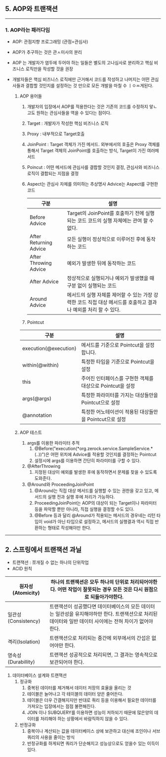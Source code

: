 ## 5. AOP와 트랜잭션

---

### 1. AOP라는 패러다임

- AOP: 관점지향 프로그래밍 (관점=관심사)

- AOP가 추구하는 것은 관ㅅ미사의 분리

- AOP 는 개발자가 염두에 두어야 하는 일들은 별도의 고나심사로 분리하고 핵심 비즈니스 로직만을 작성할 것을 권장

- 개발자들은 핵심 비즈니스 로직에만 근거해서 코드를 작성하고 나머지는 어떤 관심사들과 결합할 것인지를 설정하는 것 만으로 모든 개발을 마칠 수 ㅣㅇㅆ게된다.

  1. AOP 용어들

     1. 개발자의 입장에서 AOP를 적용한다는 것은 기존의 코드를 수정하지 앟ㄴ고도 원하는 관심사들을 역을 수 있다는 점이다.

     2. Target : 개발자가 작성한 핵심 비즈니스 로직

     3. Proxy : 내부적으로 Target호출

     4. JoinPoint : Target 객체가 가진 메서드. 외부에서의 호출은 Proxy 객체를 통해서 Target 객체의 JoinPoint를 호출하는 방식, Target이 가진 여러메서드

     5. Poincut : 어떤 메서드에 관심사를 결합할 것인지 결정, 관심사와 비즈니스 로직이 결합되는 지점을 결정

     6. Aspect는 관심사 자체를 의미하는 추상명사 Advice는 Aspect를 구현한 코드

        | 구분                   | 설명                                                         |
        | ---------------------- | ------------------------------------------------------------ |
        | Before Advice          | Target의 JoinPoint를 호출하기 전에 실행되는 코드 코드의 실행 자체에는 관여 할 수 없다. |
        | After Returning Advice | 모든 실행이 정상적으로 이루어진 후에 동작하는 코드           |
        | After Throwing Advice  | 예외가 발생한 뒤에 동작하는 코드                             |
        | After Advice           | 정상적으로 실행되거나 예외가 발생헀을 때 구분 없이 실행되는 코드 |
        | Around Advice          | 메서드의 실행 자체를 제어할 수 있는 가장 강력한 코드 직접 대상 메서드를 호출하고 결과나 예외를 처리 할 수 있다. |

     7.  Pointcut

        | 구분                  | 설명                                                       |
        | --------------------- | ---------------------------------------------------------- |
        | execution(@execution) | 메서드를 기준으로 Pointcut을 설정합니다.                   |
        | within(@within)       | 특정한 타입을 기준으로 Pointcut을 설정                     |
        | this                  | 주어진 인터페이스를 구현한 객체를 대상으로 Pointcut을 설정 |
        | args(@args)           | 특정한 파라미터를 가지는 대상들만을 Pointcut으로 설정      |
        | @annotation           | 특정한 어노테이션이 적용된 대상들만을 Pointcut으로 설정    |

  2. AOP 테스트
     1. args를 이용한 파라미터 추적
        1. @Before("execution(\*org.zerock.service.SampleService.\*(..))")은 어떤 위치에 Advice를 적용할 것인지를 결정하는 Pointcut 
        2. 설정시에 args를 이용하면 간단히 파라미터를 구할 수 있다.
     2. @AfterThrowing
        1. 지정된 대상이 예외를 발생한 후에 동작하면서 문제를 찾을 수 있도록 도와준다.
     3. @Around와 ProceedingJoinPoint
        1. @Around는 직접 대상 메서드를 실행할 수 있는 권한을 갖고 있고, 메서드의 실행 전과 실행 후에 처리가 가능하다.
        2. ProceedingJoinPoint는 AOP의 대상이 되는 Target이나 파라미터 등을 파악할 뿐만 아니라, 직접 실행을 결정할 수도 있다.
        3. @Before 등과 달리 @Around가 적용되는 메서드의 경우네는 리턴 타입이 void가 아닌 타입으로 설정하고, 메서드의 실행결과 역시 직접 반환하는 형태로 작성해야만 한다.

---

## 2. 스프링에서 트랜잭션 과닐

- 트랜잭션 : 쪼개질 수 없는 하나의 단위작업
- ACID 원칙

| 원자성(Atomicity)   | 하나의 트랜잭션은 모두 하나의 단위로 처리되어야한다. 어떤 작업이 잘못되는 경우 모든 것은 다시 원점으로 되돌아가야한다. |
| ------------------- | ------------------------------------------------------------ |
| 일관성(Consistency) | 트랜잭션이 성공했다면 데이터베이스의 모든 데이터는 일관성을 유지해야하만 한다. 트랜잭션으로 처리된 데이터와 일반 데이터 사이에는 전혀 차이가 없어야 한다. |
| 격리(Isolation)     | 트랜잭션으로 처리되는 중간에 외부에서의 간섭은 없어야만 한다. |
| 영속성(Durabillity) | 트랜잭션 성공적으로 처리되면, 그 결과는 영속적으로 보관되어야 한다. |

1. 데이터베이스 설계와 트랜잭션
   1. 정규화
      1. 중복된 데이터를 제거해서 데이터 저장의 효율을 올리는 것
      2. 테이블은 늘어나고 각 테이블의 데이터 양은 줄어든다.
      3. 테이블은 더우 간결해지지만 반대로 쿼리 등을 이용해서 필요한 데이터를 가져오는 입장에서는 점점 불편해진다. 
      4. JOIN 이나 SUBQUERY를 이용하면 성능이 저하되기 때문에 많은양의 데이터를 처리해야 하는 상황에서 바람직하지 않을 수 있다.
   2. 반정규화
      1. 중복이나 계산되는 값을 데이터베이스 상에 보관하고 대신에 조인이나 서브쿼리의 사용을 줄이는 방식
      2. 반정규화를 하게되면 쿼리가 단순해지고 성능상으로도 얻을수 있는 이득이 있다.